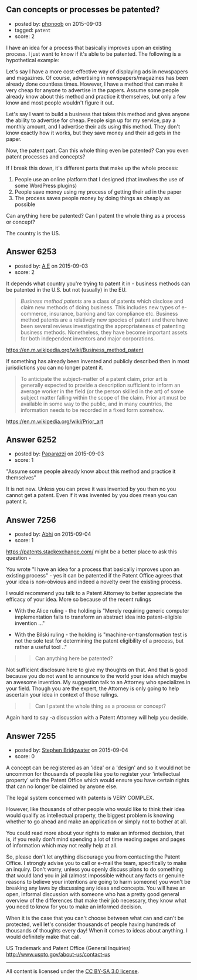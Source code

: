 ## Can concepts or processes be patented?

- posted by: [phpnoob](https://stackexchange.com/users/6386035/phpnoob) on 2015-09-03
- tagged: `patent`
- score: 2

I have an idea for a process that basically improves upon an existing process. I just want to know if it's able to be patented. The following is a hypothetical example:

Let's say I have a more cost-effective way of displaying ads in newspapers and magazines. Of course, advertising in newspapers/magazines has been already done countless times. However, I have a method that can make it very cheap for anyone to advertise in the papers. Assume some people already know about this method and practice it themselves, but only a few know and most people wouldn't figure it out. 

Let's say I want to build a business that takes this method and gives anyone the ability to advertise for cheap. People sign up for my service, pay a monthly amount, and I advertise their ads using this method. They don't know exactly how it works, but they save money and their ad gets in the paper.

Now, the patent part. Can this whole thing even be patented? Can you even patent processes and concepts?

If I break this down, it's different parts that make up the whole process:

 1. People use an online platform that I designed (that involves the use of some WordPress plugins)
 2. People save money using my process of getting their ad in the paper
 3. The process saves people money by doing things as cheaply as possible

Can anything here be patented? Can I patent the whole thing as a process or concept?

The country is the US.


## Answer 6253

- posted by: [A E](https://stackexchange.com/users/5191744/a-e) on 2015-09-03
- score: 2

It depends what country you're trying to patent it in - business methods can be patented in the U.S. but not (usually) in the EU.

> *Business method patents* are a class of patents which disclose and claim new methods of doing business. This includes new types of e-commerce, insurance, banking and tax compliance etc. Business method patents are a relatively new species of patent and there have been several reviews investigating the appropriateness of patenting business methods. Nonetheless, they have become important assets for both independent inventors and major corporations.

https://en.m.wikipedia.org/wiki/Business_method_patent

If something has already been invented and publicly described then in most jurisdictions you can no longer patent it.

> To anticipate the subject-matter of a patent claim, prior art is generally expected to provide a description sufficient to inform an average worker in the field (or the person skilled in the art) of some subject matter falling within the scope of the claim. Prior art must be available in some way to the public, and in many countries, the information needs to be recorded in a fixed form somehow.

https://en.m.wikipedia.org/wiki/Prior_art






## Answer 6252

- posted by: [Paparazzi](https://stackexchange.com/users/300272/paparazzi) on 2015-09-03
- score: 1

"Assume some people already know about this method and practice it themselves"  

It is not new.  Unless you can prove it was invented by you then no you cannot get a patent.  Even if it was invented by you does mean you can patent it.


## Answer 7256

- posted by: [Abhi](https://stackexchange.com/users/200253/abhi) on 2015-09-04
- score: 1

https://patents.stackexchange.com/ might be a better place to ask this question - 

You wrote "I have an idea for a process that basically improves upon an existing process" - yes it can be patented if the Patent Office agrees that your idea is non-obvious and indeed a novelty over the existing process.

I would recommend you talk to a Patent Attorney to better appreciate the efficacy of your idea. More so because of the recent rulings

 - With the Alice ruling - the holding is "Merely requiring generic
   computer implementation fails to transform an abstract idea into
   patent-eligible invention ..."

 -  With the Bilski ruling - the holding is "machine-or-transformation
   test is not the sole test for determining the patent eligibility of a
   process, but rather a useful tool .."

>> Can anything here be patented?

Not sufficient disclosure here to give my thoughts on that. And that is good because you do not want to announce to the world your idea which maybe an awesome invention. My suggestion talk to an Attorney who specializes in your field. Though you are the expert, the Attorney is only going to help ascertain your idea in context of those rulings.

>> Can I patent the whole thing as a process or concept?

Again hard to say  -a discussion with a Patent Attorney will help you decide. 


## Answer 7255

- posted by: [Stephen Bridgwater](https://stackexchange.com/users/6413068/stephen-bridgwater) on 2015-09-04
- score: 0

<p>A concept can be registered as an 'idea' or a 'design' and so it would not be uncommon for thousands of people like you to register your 'intellectual property' with the Patent Office which would ensure you have certain rights that can no longer be claimed by anyone else.</p>

<p>The legal system concerned with patents is VERY COMPLEX. </p>

<p>However, like thousands of other people who would like to think their idea would qualify as intellectual property, the biggest problem is knowing whether to go ahead and make an application or simply not to bother at all.</p>

<p>You could read more about your rights to make an informed decision, that is, if you really don't mind spending a lot of time reading pages and pages of information which may not really help at all.</p>

<p>So, please don't let anything discourage you from contacting the Patent Office. I strongly advise you to call or e-mail the team, specifically to make an inquiry. Don't worry, unless you openly discuss plans to do something that would land you in jail (almost impossible without any facts or genuine reasons to believe your intentions are going to harm someone) you won't be breaking any laws by discussing any ideas and concepts. You will have an open, informal discussion with someone who has a pretty good general overview of the differences that make their job necessary, they know what you need to know for you to make an informed decision.</p>

<p>When it is the case that you can't choose between what can and can't be protected, well let's consider thousands of people having hundreds of thousands of thoughts every day! When it comes to ideas about anything. I would definitely make that call. </p>

<p>US Trademark and Patent Office (General Inquiries)
<a href="http://US%20Patent%20and%20Trademark%20Office:%20Contacts">http://www.uspto.gov/about-us/contact-us</a></p>




---

All content is licensed under the [CC BY-SA 3.0 license](https://creativecommons.org/licenses/by-sa/3.0/).
